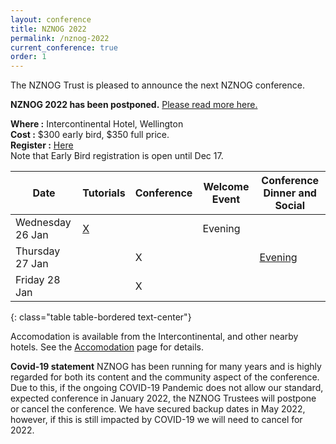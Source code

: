 ```yaml
---
layout: conference
title: NZNOG 2022
permalink: /nznog-2022
current_conference: true
order: 1
---
```


The NZNOG Trust is pleased to announce the next NZNOG conference.

**NZNOG 2022 has been postponed.** [Please read more here.](nznog-2022/nznog-2022-postponement.html)

**Where :** Intercontinental Hotel, Wellington<br />
**Cost :** $300 early bird, $350 full price.<br />
**Register :** [Here](https://nznog-2022.lilregie.com/booking/attendees/new)<br/>
Note that Early Bird registration is open until Dec 17.

| Date | Tutorials | Conference | Welcome Event | Conference Dinner and Social |
| --- | --- | --- | --- | --- |
| Wednesday 26 Jan | [X](nznog-2022/nznog-2022-tutorials.html) |  | Evening  |  |
| Thursday 27 Jan |  | X  |  | [Evening](nznog-2022/nznog-2022-dinner-and-social.html) |
| Friday 28 Jan |  | X  |  |  |
{: class="table table-bordered text-center"}

Accomodation is available from the Intercontinental, and other nearby hotels. See the [Accomodation](nznog-2022/nznog-2022-accommodation.html) page for details.

**Covid-19 statement**
NZNOG has been running for many years and is highly regarded for both its content and the community aspect of the conference. Due to this, if the ongoing COVID-19 Pandemic does not allow our standard, expected conference in January 2022, the NZNOG Trustees will postpone or cancel the conference. We have secured backup dates in May 2022, however, if this is still impacted by COVID-19 we will need to cancel for 2022.
